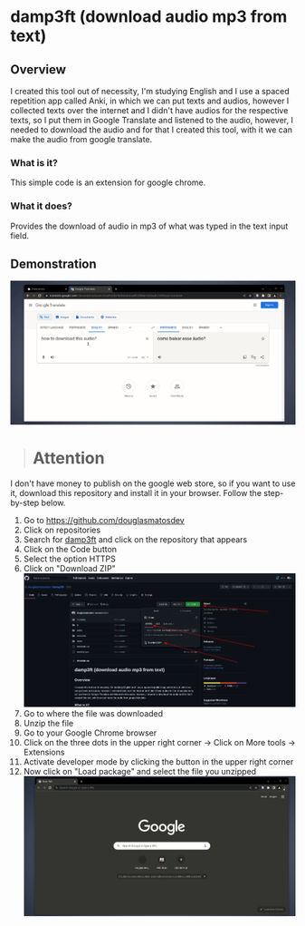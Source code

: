 # damp3ft (download audio mp3 from text)

## Overview
I created this tool out of necessity, I'm studying English and I use a spaced repetition app called Anki, in which we can put texts and audios, however I collected texts over the internet and I didn't have audios for the respective texts, so I put them in Google Translate and listened to the audio, however, I needed to download the audio and for that I created this tool, with it we can make the audio from google translate.

### What is it?
This simple code is an extension for google chrome.

### What it does?
Provides the download of audio in mp3 of what was typed in the text input field.

## Demonstration
![](/resources/demonstration.gif)

> # Attention
I don't have money to publish on the google web store, so if you want to use it, download this repository and install it in your browser. Follow the step-by-step below.

1. Go to https://github.com/douglasmatosdev
2. Click on repositories
3. Search for [damp3ft](https://github.com/douglasmatosdev/damp3ft) and click on the repository that appears
4. Click on the Code button
5. Select the option HTTPS
6. Click on "Download ZIP"
![](/resources/1.png)
7. Go to where the file was downloaded
8. Unzip the file
9. Go to your Google Chrome browser
10. Click on the three dots in the upper right corner -> Click on More tools -> Extensions
11. Activate developer mode by clicking the button in the upper right corner
12. Now click on "Load package" and select the file you unzipped
![](/resources/2.gif)